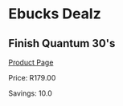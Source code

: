 
# Ebucks Dealz
## Finish Quantum 30's
[Product Page](https://www.ebucks.com/web/shop/productSelected.do?prodId=919155231&catId=908586136)

Price: R179.00

Savings: 10.0


	